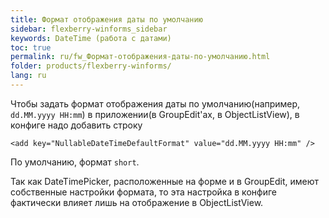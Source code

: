 ```yaml
---
title: Формат отображения даты по умолчанию
sidebar: flexberry-winforms_sidebar
keywords: DateTime (работа с датами)
toc: true
permalink: ru/fw_Формат-отображения-даты-по-умолчанию.html
folder: products/flexberry-winforms/
lang: ru
---
```


Чтобы задать формат отображения даты по умолчанию(например, `dd.MM.yyyy HH:mm`) в приложении(в GroupEdit'ах, в ObjectListView), в конфиге надо добавить строку


`<add key="NullableDateTimeDefaultFormat" value="dd.MM.yyyy HH:mm" />`

По умолчанию, формат `short`.

Так как DateTimePicker, расположенные на форме и в GroupEdit, имеют собственные настройки формата, то эта настройка в конфиге фактически влияет лишь на отображение в ObjectListView.